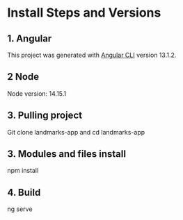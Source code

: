 # Install Steps and Versions

## 1. Angular

This project was generated with [Angular CLI](https://github.com/angular/angular-cli) version 13.1.2.

## 2 Node

Node version: 14.15.1

## 3. Pulling project 

Git clone landmarks-app and cd landmarks-app

## 3. Modules and files install

npm install

## 4. Build

ng serve
